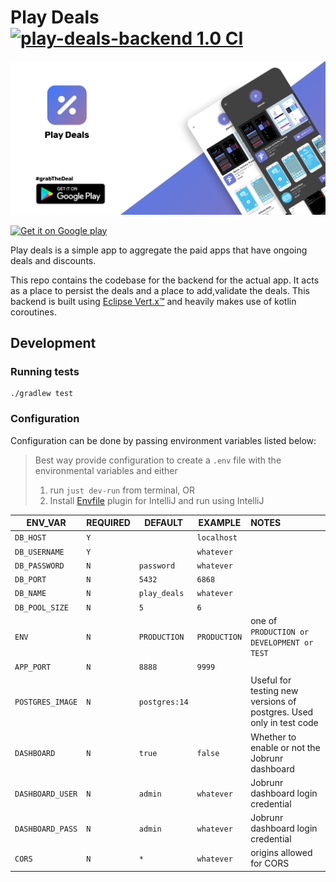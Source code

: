 # Play Deals [![play-deals-backend 1.0 CI](https://github.com/psuzn/play-deals-backend/actions/workflows/ci.yaml/badge.svg)](https://github.com/psuzn/play-deals-backend/actions/workflows/ci.yaml)

![Feature](./media/feature-graphic.jpeg)

<p>
  <a href="https://play.google.com/store/apps/details?id=me.sujanpoudel.playdeals">
    <img src="https://cdn.rawgit.com/steverichey/google-play-badge-svg/master/img/en_get.svg" width="30%" alt="Get it on Google play">
  </a>
</p>

Play deals is a simple app to aggregate the paid apps that have ongoing deals and discounts.

This repo contains the codebase for the backend for the actual app. It acts as a place to persist the deals and a
place to add,validate the deals. This backend is built using [Eclipse Vert.x™](https://vertx.io/) and heavily makes use
of kotlin coroutines.

## Development

### Running tests

```shell
./gradlew test
```

### Configuration

Configuration can be done by passing environment variables listed below:

> Best way provide configuration to create a `.env` file with the environmental variables and either
> 1. run `just dev-run` from terminal, OR
> 2. Install [Envfile](https://plugins.jetbrains.com/plugin/7861-envfile) plugin for IntelliJ and run using IntelliJ

| ENV_VAR          | REQUIRED | DEFAULT       | EXAMPLE      | NOTES                                                               |
|------------------|----------|---------------|--------------|:--------------------------------------------------------------------|
| `DB_HOST`        | `Y`      |               | `localhost`  |                                                                     |
| `DB_USERNAME`    | `Y`      |               | `whatever`   |                                                                     |
| `DB_PASSWORD`    | `N`      | `password`    | `whatever`   |                                                                     |
| `DB_PORT`        | `N`      | `5432`        | `6868`       |                                                                     |
| `DB_NAME`        | `N`      | `play_deals`  | `whatever`   |                                                                     |
| `DB_POOL_SIZE`   | `N`      | `5`           | `6`          |                                                                     |
| `ENV`            | `N`      | `PRODUCTION`  | `PRODUCTION` | one of `PRODUCTION or DEVELOPMENT or TEST `                         |
| `APP_PORT`       | `N`      | `8888`        | `9999`       |                                                                     |
| `POSTGRES_IMAGE` | `N`      | `postgres:14` |              | Useful for testing new versions of postgres. Used only in test code |
| `DASHBOARD`      | `N`      | `true`        | `false`      | Whether to enable or not the Jobrunr dashboard                      |
| `DASHBOARD_USER` | `N`      | `admin`       | `whatever`   | Jobrunr dashboard login credential                                  |
| `DASHBOARD_PASS` | `N`      | `admin`       | `whatever`   | Jobrunr dashboard login credential                                  |
| `CORS`           | `N`      | `*`           | `whatever`   | origins allowed for CORS                                            |
